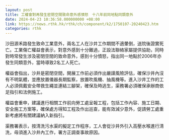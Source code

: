 ```yaml
---
layout: post
title: 工權會對再發生密閉空間致命意外感憤怒　十八年前同地點同類意外
date: 2024-04-23 10:36:58.000000000 +08:00
link: https://news.rthk.hk/rthk/ch/component/k2/1750107-20240423.htm
categories: rthk
---
```


沙田源禾路發生致命工業意外，兩名工人在沙井工作期間不適暈倒，送院後證實死亡。工業傷亡權益會表示，對意外感到十分難過，正設法聯絡家屬提供協助，同時對時常發生涉及密閉空間的致命意外，感到十分憤怒，指出同一地點於2006年亦發生同類意外，當時導致2名工人死亡。

權益會指出，沙井是密閉空間，開展工作前必須作出嚴謹風險評估，確保沙井內沒有不明氣體，並應放置儀器長期監察，放置吹風機、抽風機等。進入沙井工作的工人必須佩戴安全帶救生繩並連結三腳架，確保及時逃生，渠務署必須確保承辦商依足指引和法例施工。

權益會重申，建議進行相關工作前向勞工處呈報工程，包括工作內容、施工日期、安全施工方案等，確保處方得知工程及作出巡查，能有效減少意外，促請勞工處重新考慮將有關建議納入新指引。

渠務署表示，按清洗污水渠的擬定工作程序，工人會從沙井外引入高壓水喉進行清洗，毋須進入沙井內工作，署方正調查事故原因。
